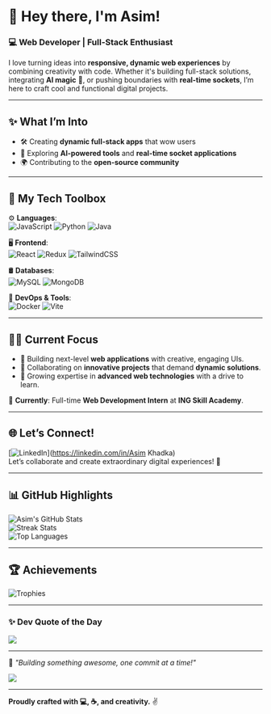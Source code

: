 # 🚀 **Hey there, I'm Asim!**  

### 💻 **Web Developer | Full-Stack Enthusiast**  

I love turning ideas into **responsive, dynamic web experiences** by combining creativity with code. Whether it's building full-stack solutions, integrating **AI magic** 🤖, or pushing boundaries with **real-time sockets**, I’m here to craft cool and functional digital projects.  

---

## ✨ **What I’m Into**  
- 🛠️ Creating **dynamic full-stack apps** that wow users  
- 🚀 Exploring **AI-powered tools** and **real-time socket applications**  
- 🌍 Contributing to the **open-source community**  

---

## 🧰 **My Tech Toolbox**  
⚙️ **Languages**:  
![JavaScript](https://img.shields.io/badge/javascript-%23F7DF1E.svg?style=for-the-badge&logo=javascript&logoColor=black) ![Python](https://img.shields.io/badge/python-3776AB?style=for-the-badge&logo=python&logoColor=white) ![Java](https://img.shields.io/badge/java-%23ED8B00.svg?style=for-the-badge&logo=openjdk&logoColor=white)  

🖥️ **Frontend**:  
![React](https://img.shields.io/badge/react-%2361DAFB.svg?style=for-the-badge&logo=react&logoColor=black) ![Redux](https://img.shields.io/badge/redux-%23764ABC.svg?style=for-the-badge&logo=redux&logoColor=white) ![TailwindCSS](https://img.shields.io/badge/tailwindcss-%2338B2AC.svg?style=for-the-badge&logo=tailwind-css&logoColor=white)  

🛢️ **Databases**:  
![MySQL](https://img.shields.io/badge/mysql-%2300f.svg?style=for-the-badge&logo=mysql&logoColor=white) ![MongoDB](https://img.shields.io/badge/mongodb-%234ea94b.svg?style=for-the-badge&logo=mongodb&logoColor=white)  

🐳 **DevOps & Tools**:  
![Docker](https://img.shields.io/badge/docker-%230db7ed.svg?style=for-the-badge&logo=docker&logoColor=white) ![Vite](https://img.shields.io/badge/Vite-%23646CFF.svg?style=for-the-badge&logo=vite&logoColor=white)  

---

## 👨‍💻 **Current Focus**  
- 🚀 Building next-level **web applications** with creative, engaging UIs.  
- 🧩 Collaborating on **innovative projects** that demand **dynamic solutions**.  
- 🌱 Growing expertise in **advanced web technologies** with a drive to learn.  

💼 **Currently**: Full-time **Web Development Intern** at **ING Skill Academy**.  

---

## 🌐 **Let’s Connect!**  
[![LinkedIn](https://img.shields.io/badge/LinkedIn-%230077B5.svg?style=for-the-badge&logo=linkedin&logoColor=white)](https://linkedin.com/in/Asim Khadka)  
Let’s collaborate and create extraordinary digital experiences! 🚀  

---

## 📊 **GitHub Highlights**  

![Asim's GitHub Stats](https://github-readme-stats.vercel.app/api?username=Asim1O1&theme=radical&hide_border=false&include_all_commits=true&count_private=true)  
![Streak Stats](https://github-readme-streak-stats.herokuapp.com/?user=Asim1O1&theme=radical&hide_border=false)  
![Top Languages](https://github-readme-stats.vercel.app/api/top-langs/?username=Asim1O1&theme=radical&layout=compact&hide_border=false)  

---

## 🏆 **Achievements**  
![Trophies](https://github-profile-trophy.vercel.app/?username=Asim1O1&theme=radical&no-frame=false&no-bg=false&margin-w=5)  

---

### ✨ **Dev Quote of the Day**  
![](https://quotes-github-readme.vercel.app/api?type=horizontal&theme=radical)  

---

🚀 *"Building something awesome, one commit at a time!"*  

[![](https://visitcount.itsvg.in/api?id=Asim1O1&icon=3&color=6)](https://visitcount.itsvg.in)

---

**Proudly crafted with 💻, ☕, and creativity.** ✌️  

 
